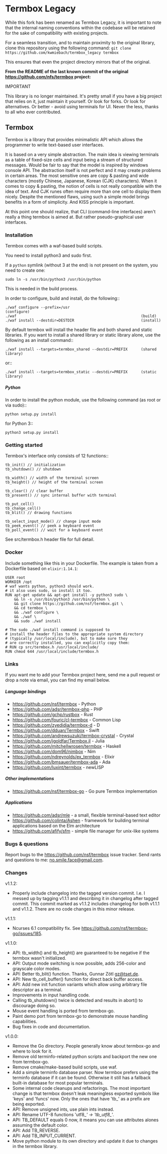 
# Termbox Legacy

While this fork has been renamed as Termbox Legacy, it is important to note that the internal naming conventions within the codebase will be retained for the sake of compatibility with existing projects.

For a seamless transition, and to maintain proximity to the original library, clone this repository using the following command:
`git clone https://github.com/kwmiebach/termbox_legacy termbox`

This ensures that even the project directory mirrors that of the original.

**From the README of the last known commit of the original https://github.com/nfs/termbox project:**

IMPORTANT

This library is no longer maintained. It's pretty small if you have a big
project that relies on it, just maintain it yourself. Or look for forks. Or look
for alternatives. Or better - avoid using terminals for UI. Never the less, thanks
to all who ever contributed.

## Termbox

Termbox is a library that provides minimalistic API which allows the
programmer to write text-based user interfaces.

It is based on a very simple abstraction. The main idea is viewing terminals as
a table of fixed-size cells and input being a stream of structured
messages. Would be fair to say that the model is inspired by windows console
API. The abstraction itself is not perfect and it may create problems in certain
areas. The most sensitive ones are copy & pasting and wide characters (mostly
Chinese, Japanese, Korean (CJK) characters). When it comes to copy & pasting,
the notion of cells is not really compatible with the idea of text. And CJK
runes often require more than one cell to display them nicely. Despite the
mentioned flaws, using such a simple model brings benefits in a form of
simplicity. And KISS principle is important.

At this point one should realize, that CLI (command-line interfaces) aren't
really a thing termbox is aimed at. But rather pseudo-graphical user interfaces.

### Installation

Termbox comes with a waf-based build scripts.

You need to install python3 and sudo first.

If a `python` symlink (without 3 at the end) is not present on
the system, you need to create one:

`sudo ln -s /usr/bin/python3 /usr/bin/python`

This is needed in the build process.


In order to configure, build and
install, do the following::

```
./waf configure --prefix=/usr                                (configure)
./waf                                                        (build)
./waf install --destdir=DESTDIR                              (install)
```

By default termbox will install the header file and both shared and static
libraries. If you want to install a shared library or static library alone, use
the following as an install command::

```
./waf install --targets=termbox_shared --destdir=PREFIX      (shared library)
```

or::

```
./waf install --targets=termbox_static --destdir=PREFIX      (static library)
```

##### Python

In order to install the python module, use the following command (as root or
via sudo)::

```
python setup.py install
```

for Python 3::

```
python3 setup.py install
```

### Getting started

Termbox's interface only consists of 12 functions::

```
tb_init() // initialization
tb_shutdown() // shutdown

tb_width() // width of the terminal screen
tb_height() // height of the terminal screen

tb_clear() // clear buffer
tb_present() // sync internal buffer with terminal

tb_put_cell()
tb_change_cell()
tb_blit() // drawing functions

tb_select_input_mode() // change input mode
tb_peek_event() // peek a keyboard event
tb_poll_event() // wait for a keyboard event
```

See src/termbox.h header file for full detail.

### Docker

Include something like this in your Dockerfile. The example
is taken from a Dockerfile based on `elixir:1.14.1`:

```
USER root
WORKDIR /opt
# waf wants python, python3 should work.
# it also uses sudo, so install it too.
RUN apt-get update && apt-get install -y python3 sudo \
    && ln -s /usr/bin/python3 /usr/bin/python \
    && git clone https://github.com/nsf/termbox.git \
    && cd termbox \
    && ./waf configure \
    && ./waf \
    && sudo ./waf install

# The sudo ./waf install command is supposed to
# install the header files to the appropriate system directory
# (typically /usr/local/include), but to make sure they
# are correctly installed, you can explicitly copy them:
# RUN cp src/termbox.h /usr/local/include/
RUN chmod 644 /usr/local/include/termbox.h
```

### Links

If you want me to add your Termbox project here, send me a pull request or drop
a note via email, you can find my email below.

##### Language bindings

- https://github.com/nsf/termbox - Python
- https://github.com/adsr/termbox-php - PHP
- https://github.com/gchp/rustbox - Rust
- https://github.com/fouric/cl-termbox - Common Lisp
- https://github.com/zyedidia/termbox-d - D
- https://github.com/dduan/Termbox - Swift
- https://github.com/andrewsuzuki/termbox-crystal - Crystal
- https://github.com/jgoldfar/Termbox.jl - Julia
- https://github.com/mitchellwrosen/termbox - Haskell
- https://github.com/dom96/nimbox - Nim
- https://github.com/ndreynolds/ex_termbox - Elixir
- https://github.com/bmsauer/termbox-ada - Ada
- https://github.com/luxint/termbox - newLISP

##### Other implementations

- https://github.com/nsf/termbox-go - Go pure Termbox implementation

##### Applications

- https://github.com/adsr/mle - a small, flexible terminal-based text editor
- https://github.com/colinta/Ashen - framework for building terminal applications based on the Elm architecture
- https://github.com/afify/sfm - simple file manager for unix-like systems

### Bugs & questions

Report bugs to the https://github.com/nsf/termbox issue tracker. Send rants
and questions to me: no.smile.face@gmail.com.

### Changes

v1.1.2:

- Properly include changelog into the tagged version commit. I.e. I messed up
  by tagging v1.1.1 and describing it in changelog after tagged commit. This
  commit marked as v1.1.2 includes changelog for both v1.1.1 and v1.1.2. There
  are no code changes in this minor release.

v1.1.1:

- Ncurses 6.1 compatibility fix. See https://github.com/nsf/termbox-go/issues/185.

v1.1.0:

- API: tb_width() and tb_height() are guaranteed to be negative if the termbox
  wasn't initialized.
- API: Output mode switching is now possible, adds 256-color and grayscale color
  modes.
- API: Better tb_blit() function. Thanks, Gunnar Zötl <gz@tset.de>.
- API: New tb_cell_buffer() function for direct back buffer access.
- API: Add new init function variants which allow using arbitrary file
  descriptor as a terminal.
- Improvements in input handling code.
- Calling tb_shutdown() twice is detected and results in abort() to discourage
  doing so.
- Mouse event handling is ported from termbox-go.
- Paint demo port from termbox-go to demonstrate mouse handling capabilities.
- Bug fixes in code and documentation.

v1.0.0:

- Remove the Go directory. People generally know about termbox-go and where
  to look for it.
- Remove old terminfo-related python scripts and backport the new one from
  termbox-go.
- Remove cmake/make-based build scripts, use waf.
- Add a simple terminfo database parser. Now termbox prefers using the
  terminfo database if it can be found. Otherwise it still has a fallback
  built-in database for most popular terminals.
- Some internal code cleanups and refactorings. The most important change is
  that termbox doesn't leak meaningless exported symbols like 'keys' and
  'funcs' now. Only the ones that have 'tb_' as a prefix are being exported.
- API: Remove unsigned ints, use plain ints instead.
- API: Rename UTF-8 functions 'utf8_*' -> 'tb_utf8_*'.
- API: TB_DEFAULT equals 0 now, it means you can use attributes alones
  assuming the default color.
- API: Add TB_REVERSE.
- API: Add TB_INPUT_CURRENT.
- Move python module to its own directory and update it due to changes in the
  termbox library.

